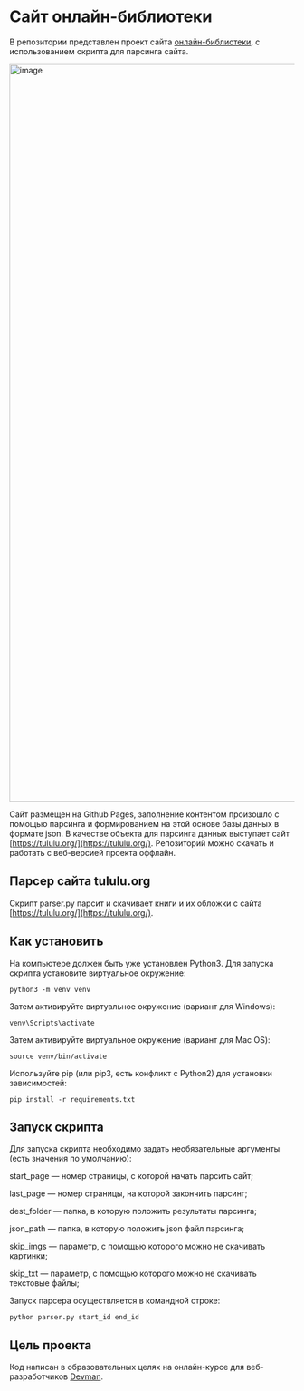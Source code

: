 # Сайт онлайн-библиотеки

В репозитории представлен проект сайта [онлайн-библиотеки](https://rtmlsh.github.io/online_library/pages/), с использованием скрипта для парсинга сайта.

<img width="1301" alt="image" src="https://user-images.githubusercontent.com/56894987/151042862-e61780a0-9330-4951-a2e2-bac12f57347e.png">

Сайт размещен на Github Pages, заполнение контентом произошло с помощью парсинга и формированием на этой основе базы данных в формате json. В качестве объекта для парсинга данных выступает сайт [https://tululu.org/](https://tululu.org/). Репозиторий можно скачать и работать с веб-версией проекта оффлайн.

## Парсер сайта tululu.org

Скрипт parser.py парсит и скачивает книги и их обложки с сайта [https://tululu.org/](https://tululu.org/).

## Как установить
На компьютере должен быть уже установлен Python3. Для запуска скрипта установите виртуальное окружение:

```
python3 -m venv venv
```

Затем активируйте виртуальное окружение (вариант для Windows):

```
venv\Scripts\activate
```

Затем активируйте виртуальное окружение (вариант для Mac OS):

```
source venv/bin/activate
```

Используйте pip (или pip3, есть конфликт с Python2) для установки зависимостей:

```
pip install -r requirements.txt
```

## Запуск скрипта

Для запуска скрипта необходимо задать необязательные аргументы (есть значения по умолчанию):

start_page — номер страницы, с которой начать парсить сайт;

last_page — номер страницы, на которой закончить парсинг;

dest_folder — папка, в которую положить результаты парсинга;

json_path — папка, в которую положить json файл парсинга;

skip_imgs — параметр, с помощью которого можно не скачивать картинки;

skip_txt — параметр, с помощью которого можно не скачивать текстовые файлы;

Запуск парсера осуществляется в командной строке:

```
python parser.py start_id end_id
```

## Цель проекта
Код написан в образовательных целях на онлайн-курсе для веб-разработчиков [Devman](https://dvmn.org/modules/).

